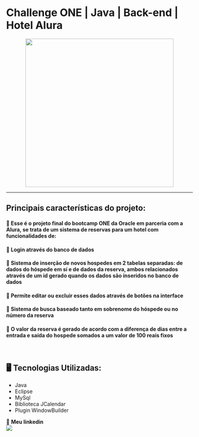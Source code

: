 # Challenge ONE | Java | Back-end | Hotel Alura

<p align="center" >
     <img width="400" heigth="400" src="https://user-images.githubusercontent.com/101413385/173164615-192ca98a-1a44-480e-9229-9f82f456eec8.png">

</p>

---
##  Principais características do projeto:

#### 🔹 Esse é o projeto final do bootcamp ONE da Oracle em parceria com a Alura, se trata de um sistema de reservas para um hotel com funcionalidades de:
#### 🔹 Login através do banco de dados
#### 🔹 Sistema de inserção de novos hospedes em 2 tabelas separadas: de dados do hóspede em sí e de dados da reserva, ambos relacionados através de um id gerado quando os dados são inseridos no banco de dados
#### 🔹 Permite editar ou excluir esses dados através de botões na interface
#### 🔹 Sistema de busca baseado tanto em sobrenome do hóspede ou no número da reserva
#### 🔹 O valor da reserva é gerado de acordo com a diferença de dias entre a entrada e saída do hospede somados a um valor de 100 reais fixos
</br>

## 🖥️ Tecnologias Utilizadas:

- Java
- Eclipse
- MySql
- Biblioteca JCalendar
- Plugin WindowBuilder </br>

💙 <strong>Meu linkedin</strong></br>
<a href="https://www.linkedin.com/in/roger-denardi-2914b6235/" target="_blank">
<img src="https://img.shields.io/badge/-LinkedIn-%230077B5?style=for-the-badge&logo=linkedin&logoColor=white" target="_blank"></a>

